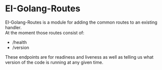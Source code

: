 # EI-Golang-Routes
EI-Golang-Routes is a module for adding the common routes to an existing handler.  
At the moment those routes consist of:
* /health
* /version

These endpoints are for readiness and liveness as well as telling us what version of the code is running at any given time.
